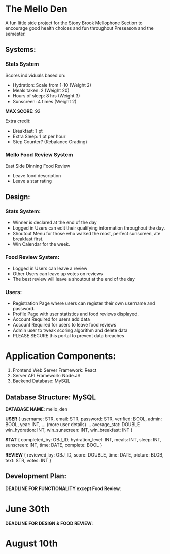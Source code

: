 

The Mello Den
==================
A fun little side project for the Stony Brook Mellophone Section to encourage 
good health choices and fun throughout Preseason and the semester.


## Systems:

### Stats System	

Scores individuals based on:
- Hydration: Scale from 1-10 (Weight 2)
- Meals taken: 2 (Weight 20)
- Hours of sleep: 8 hrs (Weight 3)
- Sunscreen:  4 times (Weight 2)

**MAX SCORE**: 92


Extra credit:
- Breakfast: 1 pt
- Extra Sleep: 1 pt per hour
- Step Counter? (Rebalance Grading)



### Mello Food Review System
East Side Dinning Food Review
- Leave food description
- Leave a star rating


## Design:
### Stats System:
* Winner is declared at the end of the day
* Logged in Users can edit their qualifying information throughout the day.
* Shoutout Menu for those who walked the most, perfect sunscreen, ate breakfast first.
* Win Calendar for the week.

### Food Review System:
* Logged in Users can leave a review
* Other Users can leave up votes on reviews
* The best review will leave a shoutout at the end of the day

### Users: 
* Registration Page where users can register their own username and password.
* Profile Page with user statistics and food reviews displayed.
* Account Required for users add data
* Account Required for users to leave food reviews
* Admin user to tweak scoring algorithm and delete data
* PLEASE SECURE this portal to prevent data breaches




Application Components:
========================


1. Frontend Web Server Framework: React
2. Server API Framework: Node.JS
3. Backend Database: MySQL


## Database Structure: MySQL

**DATABASE NAME**: mello_den

**USER** {
username: STR,
email: STR,
password: STR,
verified: BOOL,
admin: BOOL,
year: INT,
… (more user details) …
average_stat: DOUBLE
win_hydration: INT,
win_sunscreen: INT,
win_breakfast: INT
}

**STAT** {
completed_by: OBJ_ID,
hydration_level: INT,
meals: INT,
sleep: INT,
sunscreen: INT,
time: DATE,
complete: BOOL
}	

**REVIEW** {
reviewed_by: OBJ_ID,
score: DOUBLE,
time: DATE,
picture: BLOB,
text: STR,
votes: INT
}



## Development Plan: 
**DEADLINE FOR FUNCTIONALITY except Food Review**:
		
June 30th
=========


**DEADLINE FOR DESIGN & FOOD REVIEW**:


August 10th
=========

